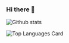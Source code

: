 ### Hi there 👋

![Github stats](https://github-readme-stats.vercel.app/api?username=meerian&theme=default&show_icons=true&count_private=true)

![Top Languages Card](https://github-readme-stats.vercel.app/api/top-langs/?username=meerian&layout=compact&hide=ShaderLab)

<!--
**meerian/meerian** is a ✨ _special_ ✨ repository because its `README.md` (this file) appears on your GitHub profile.

Here are some ideas to get you started:

- 🔭 I’m currently working on ...
- 🌱 I’m currently learning ...
- 👯 I’m looking to collaborate on ...
- 🤔 I’m looking for help with ...
- 💬 Ask me about ...
- 📫 How to reach me: ...
- 😄 Pronouns: ...
- ⚡ Fun fact: ...
-->
